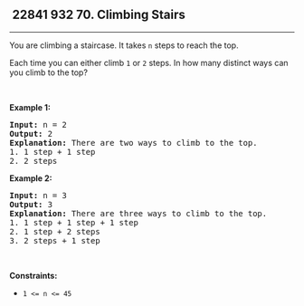 <h2> 22841 932
70. Climbing Stairs</h2><hr><div><p>You are climbing a staircase. It takes <code>n</code> steps to reach the top.</p>

<p>Each time you can either climb <code>1</code> or <code>2</code> steps. In how many distinct ways can you climb to the top?</p>

<p>&nbsp;</p>
<p><strong class="example">Example 1:</strong></p>

<pre><strong>Input:</strong> n = 2
<strong>Output:</strong> 2
<strong>Explanation:</strong> There are two ways to climb to the top.
1. 1 step + 1 step
2. 2 steps
</pre>

<p><strong class="example">Example 2:</strong></p>

<pre><strong>Input:</strong> n = 3
<strong>Output:</strong> 3
<strong>Explanation:</strong> There are three ways to climb to the top.
1. 1 step + 1 step + 1 step
2. 1 step + 2 steps
3. 2 steps + 1 step
</pre>

<p>&nbsp;</p>
<p><strong>Constraints:</strong></p>

<ul>
	<li><code>1 &lt;= n &lt;= 45</code></li>
</ul>
</div>